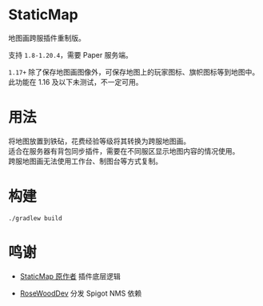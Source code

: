 # StaticMap

地图画跨服插件重制版。

支持 `1.8-1.20.4`，需要 Paper 服务端。

`1.17+` 除了保存地图画图像外，可保存地图上的玩家图标、旗帜图标等到地图中。此功能在 1.16 及以下未测试，不一定可用。

# 用法

将地图放置到铁砧，花费经验等级将其转换为跨服地图画。  
适合在服务器有背包同步插件，需要在不同服区显示地图内容的情况使用。  
跨服地图画无法使用工作台、制图台等方式复制。

# 构建

```shell
./gradlew build
```

# 鸣谢

+ [StaticMap 原作者](https://github.com/KujouMolean/StaticMap) 插件底层逻辑
<!--
+ ~~[Lumine Studios](https://lumine.io/) 分发 Spigot NMS 依赖~~ 401 未授权，真的是泰裤辣！
-->
+ [RoseWoodDev](https://repo.rosewooddev.io/repository/public/) 分发 Spigot NMS 依赖
